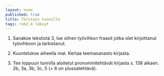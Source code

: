 ```yaml
---
layout: none
published: true
title: Torstain tunnille
tags: rub2.4 läksyt
---
```

1. Sanakoe tekstistä 3, lue siihen työvihkon fraasit jotka olet kirjoittanut työvihkoon ja tarkistanut.

2. Kuuntelukoe aiheella mat. Kertaa teemasanasto kirjasta.

3. Tee loppuun tunnilla aloitetut pronominitehtävät kirjasta s. 138 alkaen. 2b, 3a, 3b, 3c, 5 (+ 8 on plussatehtävä).
